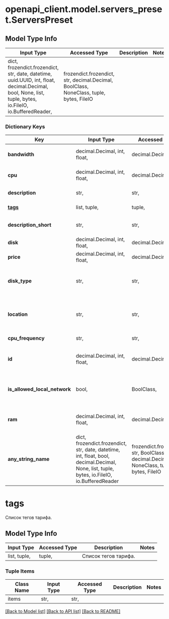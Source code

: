 # openapi_client.model.servers_preset.ServersPreset

## Model Type Info
Input Type | Accessed Type | Description | Notes
------------ | ------------- | ------------- | -------------
dict, frozendict.frozendict, str, date, datetime, uuid.UUID, int, float, decimal.Decimal, bool, None, list, tuple, bytes, io.FileIO, io.BufferedReader,  | frozendict.frozendict, str, decimal.Decimal, BoolClass, NoneClass, tuple, bytes, FileIO |  | 

### Dictionary Keys
Key | Input Type | Accessed Type | Description | Notes
------------ | ------------- | ------------- | ------------- | -------------
**bandwidth** | decimal.Decimal, int, float,  | decimal.Decimal,  | Пропускная способность тарифа. | 
**cpu** | decimal.Decimal, int, float,  | decimal.Decimal,  | Количество ядер процессора. | 
**description** | str,  | str,  | Описание тарифа. | 
**[tags](#tags)** | list, tuple,  | tuple,  | Список тегов тарифа. | 
**description_short** | str,  | str,  | Короткое описание тарифа. | 
**disk** | decimal.Decimal, int, float,  | decimal.Decimal,  | Размер диска (в Мб). | 
**price** | decimal.Decimal, int, float,  | decimal.Decimal,  | Стоимость в рублях. | 
**disk_type** | str,  | str,  | Тип диска. | must be one of ["ssd", "nvme", "hdd", ] 
**location** | str,  | str,  | Локация сервера. | must be one of ["ru-1", "pl-1", "kz-1", ] 
**cpu_frequency** | str,  | str,  | Частота процессора. | 
**id** | decimal.Decimal, int, float,  | decimal.Decimal,  | Уникальный идентификатор тарифа сервера. | 
**is_allowed_local_network** | bool,  | BoolClass,  | Есть возможность подключения локальной сети | 
**ram** | decimal.Decimal, int, float,  | decimal.Decimal,  | Количество (в Мб) оперативной памяти. | 
**any_string_name** | dict, frozendict.frozendict, str, date, datetime, int, float, bool, decimal.Decimal, None, list, tuple, bytes, io.FileIO, io.BufferedReader | frozendict.frozendict, str, BoolClass, decimal.Decimal, NoneClass, tuple, bytes, FileIO | any string name can be used but the value must be the correct type | [optional]

# tags

Список тегов тарифа.

## Model Type Info
Input Type | Accessed Type | Description | Notes
------------ | ------------- | ------------- | -------------
list, tuple,  | tuple,  | Список тегов тарифа. | 

### Tuple Items
Class Name | Input Type | Accessed Type | Description | Notes
------------- | ------------- | ------------- | ------------- | -------------
items | str,  | str,  |  | 

[[Back to Model list]](../../README.md#documentation-for-models) [[Back to API list]](../../README.md#documentation-for-api-endpoints) [[Back to README]](../../README.md)

